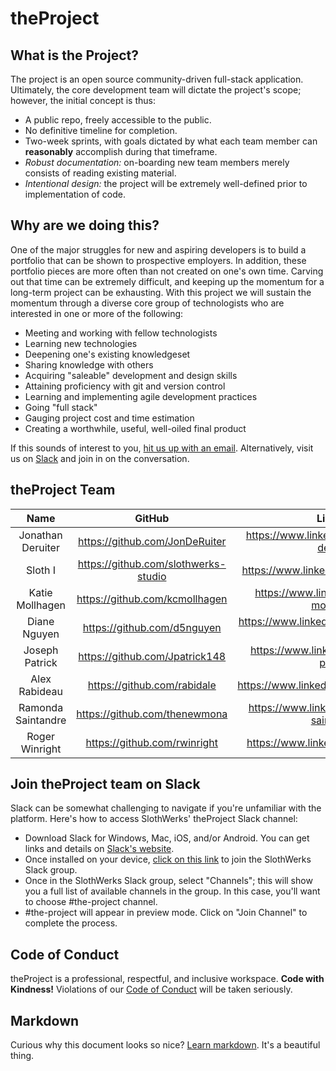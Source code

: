 # theProject
## What is the Project?
The project is an open source community-driven full-stack application.  Ultimately, the core development team will dictate the project's scope; however, the initial concept is thus:

* A public repo, freely accessible to the public.
* No definitive timeline for completion.
* Two-week sprints, with goals dictated by what each team member can __reasonably__ accomplish during that timeframe.
* *Robust documentation:*  on-boarding new team members merely consists of reading existing material.
* *Intentional design:*  the project will be extremely well-defined prior to implementation of code.

## Why are we doing this?
One of the major struggles for new and aspiring developers is to build a portfolio that can be shown to prospective employers.  In addition, these portfolio pieces are more often than not created on one's own time.  Carving out that time can be extremely difficult, and keeping up the momentum for a long-term project can be exhausting.  With this project we will sustain the momentum through a diverse core group of technologists who are interested in one or more of the following:

* Meeting and working with fellow technologists
* Learning new technologies
* Deepening one's existing knowledgeset
* Sharing knowledge with others
* Acquiring "saleable" development and design skills
* Attaining proficiency with git and version control
* Learning and implementing agile development practices
* Going "full stack"
* Gauging project cost and time estimation
* Creating a worthwhile, useful, well-oiled final product

If this sounds of interest to you, [hit us up with an email](mailto:contact@slothwerks.com).  Alternatively, visit us on [Slack](https://slack.com/) and join in on the conversation.

## theProject Team

| Name | GitHub | LinkedIn |
|:----:|:------:|:--------:|
|Jonathan Deruiter|https://github.com/JonDeRuiter|https://www.linkedin.com/in/jonathan-deruiter/|
|Sloth I|https://github.com/slothwerks-studio|https://www.linkedin.com/in/slothwerks/|
|Katie Mollhagen|https://github.com/kcmollhagen|https://www.linkedin.com/in/katie-mollhagen/|
|Diane Nguyen|https://github.com/d5nguyen|https://www.linkedin.com/in/diane-does-dev/|
|Joseph Patrick|https://github.com/Jpatrick148|https://www.linkedin.com/in/joseph-patrick/|
|Alex Rabideau|https://github.com/rabidale|https://www.linkedin.com/in/alexrabideau/|
|Ramonda Saintandre|https://github.com/thenewmona|https://www.linkedin.com/in/ramona-saintandre/|
|Roger Winright|https://github.com/rwinright|https://www.linkedin.com/in/rwinright/|

## Join theProject team on Slack

Slack can be somewhat challenging to navigate if you're unfamiliar with the platform.  Here's how to access SlothWerks' theProject Slack channel:

* Download Slack for Windows, Mac, iOS, and/or Android.  You can get links and details on [Slack's website](https://get.slack.help/hc/en-us/sections/360000110123-Download-the-Slack-app).
* Once installed on your device, [click on this link](https://join.slack.com/t/slothwerks-studio/shared_invite/enQtNTE2MTU0NTkwMDAzLTNkYzhlNGIwMTM2YWU2NWQ0ZWI1MmUxMDFkY2I0NGY3N2EzYmVjNjg2OTlhYmNhZjQwZTBlZDRkMzdiYzQxODQ) to join the SlothWerks Slack group.
* Once in the SlothWerks Slack group, select "Channels"; this will show you a full list of available channels in the group.  In this case, you'll want to choose #the-project channel.
* #the-project will appear in preview mode.  Click on "Join Channel" to complete the process.

## Code of Conduct

theProject is a professional, respectful, and inclusive workspace.  __Code with Kindness!__  Violations of our [Code of Conduct](CODE_OF_CONDUCT.md) will be taken seriously.

## Markdown

Curious why this document looks so nice?  [Learn markdown](https://github.com/adam-p/markdown-here/wiki/Markdown-Cheatsheet).  It's a beautiful thing.

